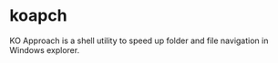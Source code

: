 koapch
======

KO Approach is a shell utility to speed up folder and file navigation in Windows explorer.
